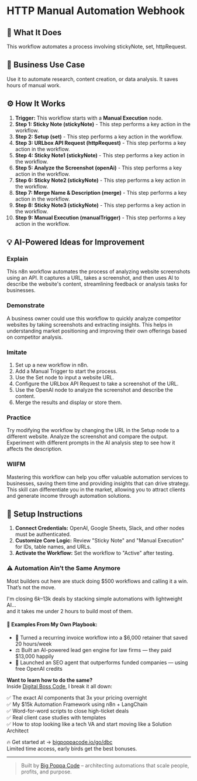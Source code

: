 # HTTP Manual Automation Webhook

## 🚀 What It Does
This workflow automates a process involving stickyNote, set, httpRequest.

## 💼 Business Use Case
Use it to automate research, content creation, or data analysis. It saves hours of manual work.

## ⚙️ How It Works
1.  **Trigger:** This workflow starts with a **Manual Execution** node.
2. **Step 1: Sticky Note (stickyNote)** - This step performs a key action in the workflow.
3. **Step 2: Setup (set)** - This step performs a key action in the workflow.
4. **Step 3: URLbox API Request (httpRequest)** - This step performs a key action in the workflow.
5. **Step 4: Sticky Note1 (stickyNote)** - This step performs a key action in the workflow.
6. **Step 5: Analyze the Screenshot (openAi)** - This step performs a key action in the workflow.
7. **Step 6: Sticky Note2 (stickyNote)** - This step performs a key action in the workflow.
8. **Step 7: Merge Name & Description (merge)** - This step performs a key action in the workflow.
9. **Step 8: Sticky Note3 (stickyNote)** - This step performs a key action in the workflow.
10. **Step 9: Manual Execution (manualTrigger)** - This step performs a key action in the workflow.

## 💡 AI-Powered Ideas for Improvement
### Explain
This n8n workflow automates the process of analyzing website screenshots using an API. It captures a URL, takes a screenshot, and then uses AI to describe the website's content, streamlining feedback or analysis tasks for businesses.

### Demonstrate
A business owner could use this workflow to quickly analyze competitor websites by taking screenshots and extracting insights. This helps in understanding market positioning and improving their own offerings based on competitor analysis.

### Imitate
1. Set up a new workflow in n8n.
2. Add a Manual Trigger to start the process.
3. Use the Set node to input a website URL.
4. Configure the URLbox API Request to take a screenshot of the URL.
5. Use the OpenAI node to analyze the screenshot and describe the content.
6. Merge the results and display or store them.

### Practice
Try modifying the workflow by changing the URL in the Setup node to a different website. Analyze the screenshot and compare the output. Experiment with different prompts in the AI analysis step to see how it affects the description.

### WIIFM
Mastering this workflow can help you offer valuable automation services to businesses, saving them time and providing insights that can drive strategy. This skill can differentiate you in the market, allowing you to attract clients and generate income through automation solutions.

## 🔧 Setup Instructions
1. **Connect Credentials:** OpenAI, Google Sheets, Slack, and other nodes must be authenticated.
2. **Customize Core Logic:** Review "Sticky Note" and "Manual Execution" for IDs, table names, and URLs.
3. **Activate the Workflow:** Set the workflow to "Active" after testing.

### ⚠️ Automation Ain’t the Same Anymore

Most builders out here are stuck doing $500 workflows and calling it a win.  
That’s not the move.  

I'm closing $6k–$13k deals by stacking simple automations with lightweight AI...  
and it takes me under 2 hours to build most of them.

#### 🧠 Examples From My Own Playbook:
- 🔁 Turned a recurring invoice workflow into a $6,000 retainer that saved 20 hours/week  
- ⚖️ Built an AI-powered lead gen engine for law firms — they paid $13,000 happily  
- 🚀 Launched an SEO agent that outperforms funded companies — using free OpenAI credits  

**Want to learn how to do the same?**  
Inside [Digital Boss Code](https://bigpoppacode.io/go/dbc), I break it all down:

✅ The exact AI components that 3x your pricing overnight  
✅ My $15k Automation Framework using n8n + LangChain  
✅ Word-for-word scripts to close high-ticket deals  
✅ Real client case studies with templates  
✅ How to stop looking like a tech VA and start moving like a Solution Architect  

🔥 Get started at → [bigpoppacode.io/go/dbc](https://bigpoppacode.io/go/dbc)  
Limited time access, early birds get the best bonuses.

---
> Built by [Big Poppa Code](https://bigpoppacode.io) – architecting automations that scale people, profits, and purpose.
